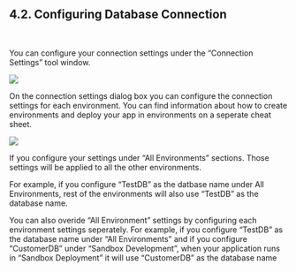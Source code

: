 ## 4.2. Configuring Database Connection
<br/>

You can configure your connection settings under the “Connection Settings” tool window. 

<img style="max-width:700px;max-height:350px" class="hovarable" src="https://less-code-archive.sgp1.cdn.digitaloceanspaces.com/docimages/new/0052.png"/>

On the connection settings dialog box you can configure the connection settings for each environment. You can find information about how to create environments and deploy your app in environments on a seperate cheat sheet.

<img style="max-width:700px;max-height:350px" class="hovarable" src="https://less-code-archive.sgp1.cdn.digitaloceanspaces.com/docimages/new/0053.png"/>


If you configure your settings under “All Environments” sections. Those settings will be applied to all the other environments. 

For example, if you configure “TestDB” as the datbase name under All Environments, rest of the environments will also use “TestDB” as the database name. 

You can also overide “All Environment” settings by configuring each environment settings seperately. For example, if you configure “TestDB” as the database name under “All Environments” and if you configure “CustomerDB” under “Sandbox Development”, when your application runs in “Sandbox Deployment” it will use “CustomerDB” as the database name

